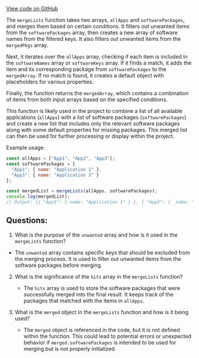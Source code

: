 [View code on GitHub](https://github.com/johan-weitner/chezmoi-ui.git/client/src/utils/mergeLists.js)

The `mergeLists` function takes two arrays, `allApps` and `softwarePackages`, and merges them based on certain conditions. It filters out unwanted items from the `softwarePackages` array, then creates a new array of software names from the filtered keys. It also filters out unwanted items from the `mergedPkgs` array.

Next, it iterates over the `allApps` array, checking if each item is included in the `softwareNames` array or `softwareKeys` array. If it finds a match, it adds the item and its corresponding package from `softwarePackages` to the `mergedArray`. If no match is found, it creates a default object with placeholders for various properties.

Finally, the function returns the `mergedArray`, which contains a combination of items from both input arrays based on the specified conditions.

This function is likely used in the project to combine a list of all available applications (`allApps`) with a list of software packages (`softwarePackages`) and create a new list that includes only the relevant software packages along with some default properties for missing packages. This merged list can then be used for further processing or display within the project. 

Example usage:
```javascript
const allApps = ["App1", "App2", "App3"];
const softwarePackages = {
  "App1": { name: "Application 1" },
  "App3": { name: "Application 3" }
};

const mergedList = mergeLists(allApps, softwarePackages);
console.log(mergedList);
// Output: [{ "App1": { name: "Application 1" } }, { "App2": { _name: "App2", _bin: "App2", ... } }, { "App3": { name: "Application 3" } }]
```
## Questions: 
 1. What is the purpose of the `unwanted` array and how is it used in the `mergeLists` function?
   
   - The `unwanted` array contains specific keys that should be excluded from the merging process. It is used to filter out unwanted items from the software packages before merging.

2. What is the significance of the `hits` array in the `mergeLists` function?

   - The `hits` array is used to store the software packages that were successfully merged into the final result. It keeps track of the packages that matched with the items in `allApps`.

3. What is the `merged` object in the `mergeLists` function and how is it being used?

   - The `merged` object is referenced in the code, but it is not defined within the function. This could lead to potential errors or unexpected behavior if `merged.softwarePackages` is intended to be used for merging but is not properly initialized.